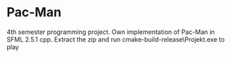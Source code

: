 # Pac-Man
4th semester programming project.
Own implementation of Pac-Man in SFML 2.5.1 cpp.
Extract the zip and run cmake-build-release\Projekt.exe to play